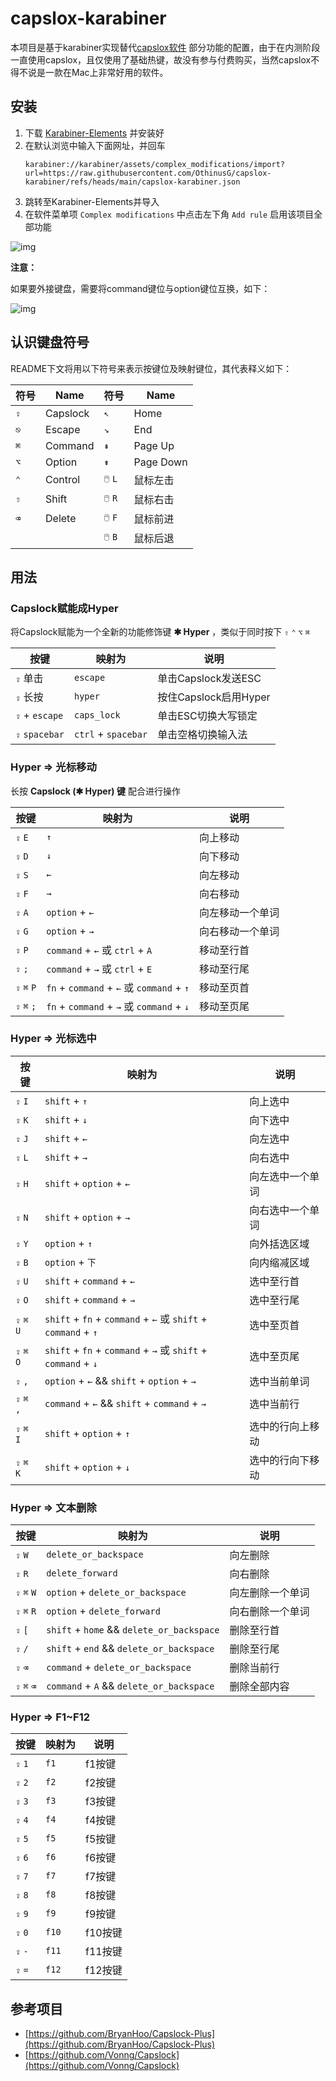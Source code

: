 # capslox-karabiner

本项目是基于karabiner实现替代[capslox软件](https://capslox.com)
部分功能的配置，由于在内测阶段一直使用capslox，且仅使用了基础热键，故没有参与付费购买，当然capslox不得不说是一款在Mac上非常好用的软件。

## 安装

1. 下载 [Karabiner-Elements](https://karabiner-elements.pqrs.org/) 并安装好
2. 在默认浏览中输入下面网址，并回车
    ```shell
    karabiner://karabiner/assets/complex_modifications/import?url=https://raw.githubusercontent.com/OthinusG/capslox-karabiner/refs/heads/main/capslox-karabiner.json
    ```
3. 跳转至Karabiner-Elements并导入
4. 在软件菜单项 `Complex modifications` 中点击左下角 `Add rule` 启用该项目全部功能

![img](https://github.com/yqchilde/capslox-karabiner/blob/main/screenshots/img1.jpg "效果图1")

**注意：**

如果要外接键盘，需要将command键位与option键位互换，如下：

![img](https://github.com/yqchilde/capslox-karabiner/blob/main/screenshots/img2.jpg "效果图2")

## 认识键盘符号

README下文将用以下符号来表示按键位及映射键位，其代表释义如下：

| 符号 | Name     | 符号    | Name      |
| ---- | -------- | ------- | --------- |
| `⇪`  | Capslock | `↖`     | Home      |
| `⎋`  | Escape   | `↘`     | End       |
| `⌘`  | Command  | `⇞`     | Page Up   |
| `⌥`  | Option   | `⇟`     | Page Down |
| `⌃`  | Control  | `🖱️` `L` | 鼠标左击  |
| `⇧`  | Shift    | `🖱️` `R` | 鼠标右击  |
| `⌫`  | Delete   | `🖱️` `F` | 鼠标前进  |
|      |          | `🖱️` `B` | 鼠标后退  |

## 用法

### Capslock赋能成Hyper

将Capslock赋能为一个全新的功能修饰键 **✱ Hyper** ，类似于同时按下 `⇧` `⌃` `⌥` `⌘`

| 按键             | 映射为         | 说明                  |
|----------------|-------------| --------------------- |
| `⇪` 单击         | `escape`    | 单击Capslock发送ESC   |
| `⇪` 长按         | `hyper`     | 按住Capslock启用Hyper |
| `⇪` + `escape` | `caps_lock` | 单击ESC切换大写锁定   |
| `⇪` `spacebar` | `ctrl` + `spacebar` | 单击空格切换输入法    |

### Hyper => 光标移动

长按 **Capslock (✱ Hyper) 键** 配合进行操作

| 按键    | 映射为                                      | 说明       |
| ------- |------------------------------------------|----------|
| `⇪` `E` | `↑`                                      | 向上移动     |
| `⇪` `D`     | `↓`                                      | 向下移动     |
| `⇪` `S`     | `←`                                      | 向左移动     |
| `⇪` `F`     | `→`                                      | 向右移动     |
| `⇪` `A`     | `option` + `←`                           | 向左移动一个单词 |
| `⇪` `G`     | `option` + `→`                           | 向右移动一个单词 |
| `⇪` `P`     | `command` + `←` 或 `ctrl` + `A`           | 移动至行首    |
| `⇪` `;`     | `command` + `→` 或 `ctrl` + `E`           | 移动至行尾   |
| `⇪` `⌘` `P` | `fn` + `command` + `←` 或 `command` + `↑` | 移动至页首  |
| `⇪` `⌘` `;` | `fn` + `command` + `→` 或 `command` + `↓` | 移动至页尾    |

### Hyper => 光标选中

| 按键 | 映射为                                                 | 说明       |
| ---- |-----------------------------------------------------|----------|
| `⇪` `I`  | `shift` + `↑`                                       | 向上选中     |
| `⇪` `K`  | `shift` + `↓`                                       | 向下选中     |
| `⇪` `J`  | `shift` + `←`                                       | 向左选中     |
| `⇪` `L`  | `shift` + `→`                                       | 向右选中     |
| `⇪` `H`  | `shift` + `option` + `←`                            | 向左选中一个单词 |
| `⇪` `N`  | `shift` + `option` + `→`                            | 向右选中一个单词 |
| `⇪` `Y`     | `option` + `↑`                                      | 向外括选区域   |
| `⇪` `B`     | `option` + `下`                                      | 向内缩减区域   |
| `⇪` `U`  | `shift` + `command` + `←`                           | 选中至行首    |
| `⇪` `O`  | `shift` + `command` + `→`                           | 选中至行尾    |
| `⇪` `⌘` `U` | `shift` + `fn` + `command` + `←` 或 `shift` + `command` + `↑` | 选中至页首    |
| `⇪` `⌘` `O` | `shift` + `fn` + `command` + `→` 或 `shift` + `command` + `↓` | 选中至页尾    |
| `⇪` `,` | `option` + `←` && `shift` + `option` + `→`          | 选中当前单词   |
| `⇪` `⌘` `,` | `command` + `←` && `shift` + `command` + `→`        | 选中当前行 |
| `⇪` `⌘` `I` | `shift` + `option` + `↑`                            | 选中的行向上移动 |
| `⇪` `⌘` `K` | `shift` + `option` + `↓`                            | 选中的行向下移动 |

### Hyper => 文本删除

| 按键          | 映射为                                     | 说明     |
|-------------|-----------------------------------------| -------- |
| `⇪` `W`     | `delete_or_backspace`                   | 向左删除 |
| `⇪` `R`     | `delete_forward`                        | 向右删除 |
| `⇪` `⌘` `W` | `option` + `delete_or_backspace`        | 向左删除一个单词 |
| `⇪` `⌘` `R` | `option` + `delete_forward`             | 向右删除一个单词 |
| `⇪` `[`     | `shift` + `home` && `delete_or_backspace` | 删除至行首 |
| `⇪` `/`     | `shift` + `end` && `delete_or_backspace` | 删除至行尾 |
| `⇪` `⌫`     | `command` + `delete_or_backspace`       | 删除当前行 |
| `⇪` `⌘` `⌫` | `command` + `A` && `delete_or_backspace` | 删除全部内容 |

### Hyper => F1~F12

| 按键      | 映射为   | 说明    |
|---------|-------|-------|
| `⇪` `1` | `f1`  | f1按键  |
| `⇪` `2` | `f2`  | f2按键  |
| `⇪` `3` | `f3`  | f3按键  |
| `⇪` `4` | `f4`  | f4按键  |
| `⇪` `5` | `f5`  | f5按键  |
| `⇪` `6` | `f6`  | f6按键  |
| `⇪` `7` | `f7`  | f7按键  |
| `⇪` `8` | `f8`  | f8按键  |
| `⇪` `9` | `f9`  | f9按键  |
| `⇪` `0` | `f10` | f10按键 |
| `⇪` `-` | `f11` | f11按键 |
| `⇪` `=` | `f12` | f12按键 |

## 参考项目

- [https://github.com/BryanHoo/Capslock-Plus](https://github.com/BryanHoo/Capslock-Plus)
- [https://github.com/Vonng/Capslock](https://github.com/Vonng/Capslock)
